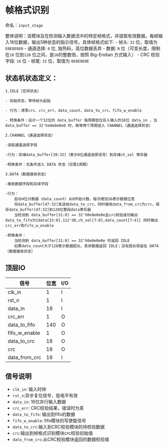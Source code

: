 # 帧格式识别

命名：`input_stage`

整体说明：该模块旨在检测输入数据流中的特定帧格式，并提取有效数据。每帧输入16位数据，输出5种状态的指示信号。具体帧格式如下:
    - 帧头:
    `32` 位，取值为 `E0E0E0E0`
    - 通道选择:
    `8` 位, 独热码，高位数据丢弃
    - 数据:
    `N` 位（可变长度，限制在`16` 位到`128` 位之间，是`16`的整数倍，按照 Big-Endian 方式输入）
    - CRC 校验字段:
    `16` 位
    - 帧尾:
    `32` 位，取值为 `0E0E0E0E`

## 状态机状态定义：

`1.​IDLE​（空闲状态）`

    - 初始状态，等待帧头起始
    
    - 行为：清零crc、crc_err、data_count、data_to_crc、fifo_w_enable
    
    - 转换条件：设计一个32位的 data_buffer 每周期低位存入输入的16位 data_in ，当 data_buffer == 32'he0e0e0e0 时，再等两个周期进入 ​CHANNEL​（通道选择状态）
        
`2.​CHANNEL​（通道选择状态）`

    -读取通道选择字段
    
    -行为：存储data_buffer[39:32]（表示8位通道选择信号）到存储ch_sel 寄存器
    
    -转换条件：无条件进入 DATA 状态（仅需1周期）
    
`3.​DATA​（数据接收状态）`

    -接收数据字段和后续字段
    
    -行为：
        启动4位计数器（data_count）从0开始计数，每次增加16表示数据位宽
        将data_buffer[47:32]发送给data_to_crc，同时接收data_from_crc为crc，保存data_buffer[47:32]到128位整段data寄存器
        当检测到 data_buffer[31:0] == 32'h0e0e0e0e且crc校验成功输出data_to_fifo为{data[15:0],112'd0,ch_sel[7:0],data_count[7:4]} 同时输出crc_err和fifo_w_enable
        
    -转换条件：
        当检测到 data_buffer[31:0] == 32'h0e0e0e0e 时返回 IDLE
        如果data_count大于128表示数据超长，丢弃数据返回 IDLE；没有超长保留在 ​DATA​（数据接收状态）

        
## 顶层IO

|信号|位宽|I/O|
|-----|-----|-----|
|clk_in|1|I|
|rst_n|1|I|
|data_in|16|I|
|crc_err|1|O|
|data_to_fifo|140|O|
|fifo_w_enable|1|O|
|data_to_crc|16|O|
|crc|16|O|
|data_from_crc|16|I|


## 信号说明

- `clk_in`: 输入时钟
- `rst_n`:异步复位信号，低电平有效
- `data_in`: 16位并行输入数据
- `crc_err`: CRC校验结果，错误时为真
- `data_to_fifo`: 输出到fifo的数据
- `fifo_w_enable`: fifo模块的写使能信号
- `data_to_crc`:输入到CRC校验模块的待校验数据
- `crc`:输出到帧格式识别模块crc校验初始值
- `data_from_crc`:从CRC校验模块返回的数据校验值


